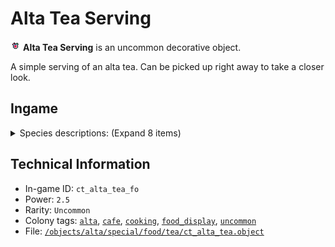 # Alta Tea Serving

<img src="https://raw.githubusercontent.com/Ceterai/Enternia/main/objects/alta/special/food/tea/icon.png" alt="Alta Tea Serving icon" loading="lazy" height=16px width="auto" /> **Alta Tea Serving** is an uncommon decorative object.

A simple serving of an alta tea. Can be picked up right away to take a closer look.

## Ingame

<details markdown="1"><summary>Species descriptions: (Expand 8 items)</summary>

- Alta: Oa-a, a tea! I wonder which one it is~
- Apex: A likely sweet tea in a bowl. Should I take it?
- Avian: Ooh, a tasty tea! I bet it tastes just as good as it looks. Only one way to find out!
- Floran: Tea. Floran shell enjoy itsss sswetnesss!
- Glitch: Hungry. I should give this tea a taste.
- Human: Oh, this looks tasty! I think I should try it. Just a bit.
- Hylotl: What a wonderful culinary miracle! I wonder if I could claim it.
- Novakid: This goodness is smellin' very nice!

</details>

## Technical Information

- In-game ID: `ct_alta_tea_fo`
- Power: `2.5`
- Rarity: `Uncommon`
- Colony tags: [`alta`](https://ceterai.github.io/MyEnternia/Wiki/Tags/Alta), [`cafe`](https://ceterai.github.io/MyEnternia/Wiki/Tags/Cafe), [`cooking`](https://ceterai.github.io/MyEnternia/Wiki/Tags/Cooking), [`food_display`](https://ceterai.github.io/MyEnternia/Wiki/Tags/FoodDisplay), [`uncommon`](https://ceterai.github.io/MyEnternia/Wiki/Tags/Uncommon)
- File: [`/objects/alta/special/food/tea/ct_alta_tea.object`](https://github.com/Ceterai/Enternia/blob/main/objects/alta/special/food/tea/ct_alta_tea.object)
